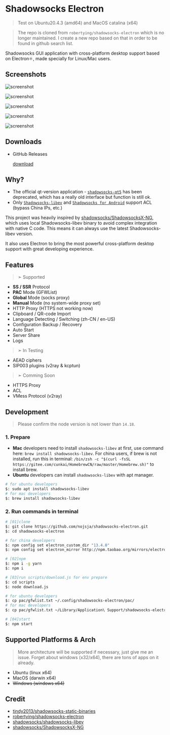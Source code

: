 # Shadowsocks Electron

> Test on Ubuntu20.4.3 (amd64) and MacOS catalina (x64)

> The repo is cloned from `robertying/shadowsocks-electron` which is no longer maintained. I create a new repo based on that in order to be found in github search list.

Shadowsocks GUI application with cross-platform desktop support based on Electron⚛️, made specially for Linux/Mac users.

## Screenshots

![screenshot](./assets/screenshot.png)

![screenshot](./assets/screenshot2.png)

![screenshot](./assets/screenshot3.png)

![screenshot](./assets/screenshot4.png)

![screenshot](./assets/screenshot5.png)

## Downloads

- GitHub Releases

  [download](https://github.com/nojsja/shadowsocks-electron/releases/latest)

## Why?

- The official qt-version application - [`shadowsocks-qt5`](https://github.com/shadowsocks/shadowsocks-qt5) has been deprecated, which has a really old interface but function is still ok.
- Only [`Shadowsocks-libev`](https://github.com/shadowsocks/shadowsocks-libev) and [`Shadowsocks for Android`](https://github.com/shadowsocks/shadowsocks-android) support ACL (bypass China IPs, etc.)

 This project was heavily inspired by [shadowsocks/ShadowsocksX-NG](https://github.com/shadowsocks/ShadowsocksX-NG), which uses local Shadowsocks-libev binary to avoid complex integration with native C code. This means it can always use the latest Shadowsocks-libev version.

It also uses Electron to bring the most powerful cross-platform desktop support with great developing experience.

## Features

> ➣ Supported

- __SS / SSR__ Protocol
- __PAC__ Mode (GFWList)
- __Global__ Mode (socks proxy)
- __Manual__ Mode (no system-wide proxy set)
- HTTP Proxy (HTTPS not working now)
- Clipboard / QR-code Import
- Language Detecting / Switching (zh-CN / en-US)
- Configuration Backup / Recovery
- Auto Start
- Server Share
- Logs

> ➣ In Testing

- AEAD ciphers
- SIP003 plugins (v2ray & kcptun)

> ➣ Comming Soon

- HTTPS Proxy
- ACL
- VMess Protocol (v2ray)

## Development

>Please confirm the node version is not lower than `14.18`.

### 1. Prepare

- __Mac__ developers need to install `shadowsocks-libev` at first, use command here: `brew install shadowsocks-libev`. For china users, if brew is not installed, run this in terminal: `/bin/zsh -c "$(curl -fsSL https://gitee.com/cunkai/HomebrewCN/raw/master/Homebrew.sh)"` to install brew.
- __Ubuntu__ developers can install `shadowsocks-libev` with apt manager.

```bash
# for ubuntu developers
$: sudo apt install shadowsocks-libev
# for mac developers
$: brew install shadowsocks-libev
```

### 2. Run commands in terminal

```bash
# [01]clone
$: git clone https://github.com/nojsja/shadowsocks-electron.git
$: cd shadowsocks-electron

# for china developers
$: npm config set electron_custom_dir "13.4.0"
$: npm config set electron_mirror http://npm.taobao.org/mirrors/electron/

# [02]npm
$: npm i -g yarn
$: npm i

# [03]run scripts/download.js for env prepare
$: cd scripts
$: node download.js

# for ubuntu developers
$: cp pac/gfwlist.txt ~/.config/shadowsocks-electron/pac/
# for mac developers
$: cp pac/gfwlist.txt ~/Library/Application\ Support/shadowsocks-electron/pac/

# [04]start
$: npm start
```

## Supported Platforms & Arch

> More architecture will be supported if necessary, just give me an issue. Forget about windows (x32/x64), there are tons of apps on it already.

- Ubuntu (linux x64)
- MacOS (darwin x64)
- <del>Windows (windows x64)</del>

## Credit

- [tindy2013/shadowsocks-static-binaries](https://github.com/tindy2013/shadowsocks-static-binaries)
- [robertying/shadowsocks-electron](https://github.com/robertying/shadowsocks-electron)
- [shadowsocks/shadowsocks-libev](https://github.com/shadowsocks/shadowsocks-libev)
- [shadowsocks/ShadowsocksX-NG](https://github.com/shadowsocks/ShadowsocksX-NG)

